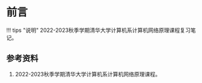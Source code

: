 # 前言

!!! tips "说明"
    2022-2023秋季学期清华大学计算机系计算机网络原理课程复习笔记。

## 参考资料

1. 2022-2023秋季学期清华大学计算机系计算机网络原理课程。